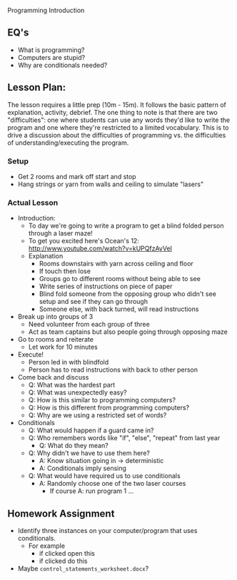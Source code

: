 Programming Introduction

## EQ's

- What is programming?
- Computers are stupid?
- Why are conditionals needed?

## Lesson Plan:

The lesson requires a little prep (10m - 15m). It follows the basic pattern of
explanation, activity, debrief. The one thing to note is that there are two
"difficulties": one where students can use any words they'd like to write the
program and one where they're restricted to a limited vocabulary. This is to
drive a discussion about the difficulties of programming vs. the difficulties
of understanding/executing the program.

### Setup

- Get 2 rooms and mark off start and stop
- Hang strings or yarn from walls and ceiling to simulate "lasers"

### Actual Lesson

- Introduction:
    - To day we're going to write a program to get a blind folded person through
      a laser maze!
    - To get you excited here's Ocean's 12: http://www.youtube.com/watch?v=kUPQfzAyVeI
    - Explanation
        - Rooms downstairs with yarn across ceiling and floor
        - If touch then lose
        - Groups go to different rooms without being able to see
        - Write series of instructions on piece of paper
        - Blind fold someone from the opposing group who didn't see setup and see if they can go through
        - Someone else, with back turned, will read instructions
- Break up into groups of 3
    - Need volunteer from each group of three
    - Act as team captains but also people going through opposing maze
- Go to rooms and reiterate
    - Let work for 10 minutes
- Execute!
    - Person led in with blindfold
    - Person has to read instructions with back to other person
- Come back and discuss
    - Q: What was the hardest part
    - Q: What was unexpectedly easy?
    - Q: How is this similar to programming computers?
    - Q: How is this different from programming computers?
    - Q: Why are we using a restricted set of words?
- Conditionals
    - Q: What would happen if a guard came in?
    - Q: Who remembers words like "if", "else", "repeat" from last year
        - Q: What do they mean?
    - Q: Why didn't we have to use them here?
        - A: Know situation going in -> deterministic
        - A: Conditionals imply sensing
    - Q: What would have required us to use conditionals
        - A: Randomly choose one of the two laser courses
            - If course A: run program 1 ...

## Homework Assignment

- Identify three instances on your computer/program that uses conditionals.
    - For example
        - if clicked open this
        - if clicked do this
- Maybe `control_statements_worksheet.docx`?
    
